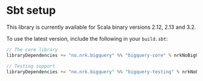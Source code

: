 # Sbt setup

This library is currently available for Scala binary versions 2.12, 2.13 and 3.2.

To use the latest version, include the following in your `build.sbt`:

```sbt
// The core library
libraryDependencies += "no.nrk.bigquery" %% "bigquery-core" % nrkNoBigQueryVersion

// Testing support
libraryDependencies += "no.nrk.bigquery" %% "bigquery-testing" % nrkNoBigQueryVersion % Test
```
